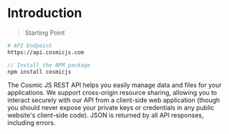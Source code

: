 # Introduction

> Starting Point

```bash
# API Endpoint
https://api.cosmicjs.com
```

```javascript
// Install the NPM package
npm install cosmicjs
```

The Cosmic JS REST API helps you easily manage data and files for your applications.  We support cross-origin resource sharing, allowing you to interact securely with our API from a client-side web application (though you should never expose your private keys or credentials in any public website's client-side code). JSON is returned by all API responses, including errors.